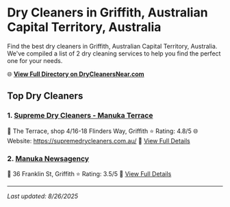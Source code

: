 # Dry Cleaners in Griffith, Australian Capital Territory, Australia

Find the best dry cleaners in Griffith, Australian Capital Territory, Australia. We've compiled a list of 2 dry cleaning services to help you find the perfect one for your needs.

🌐 **[View Full Directory on DryCleanersNear.com](https://drycleanersnear.com/city/Australia/Australian%20Capital%20Territory/Griffith)**

## Top Dry Cleaners

### 1. [Supreme Dry Cleaners - Manuka Terrace](https://drycleanersnear.com/dryCleaner/68a28936e025a3a8d28d38bf/supreme-dry-cleaners-manuka-terrace)
📍 The Terrace, shop 4/16-18 Flinders Way, Griffith
⭐ Rating: 4.8/5
🌐 Website: https://supremedrycleaners.com.au/
🔗 [View Full Details](https://drycleanersnear.com/dryCleaner/68a28936e025a3a8d28d38bf/supreme-dry-cleaners-manuka-terrace)

### 2. [Manuka Newsagency](https://drycleanersnear.com/dryCleaner/68a28998e025a3a8d28d3c31/manuka-newsagency)
📍 36 Franklin St, Griffith
⭐ Rating: 3.5/5
🔗 [View Full Details](https://drycleanersnear.com/dryCleaner/68a28998e025a3a8d28d3c31/manuka-newsagency)


---

*Last updated: 8/26/2025*
